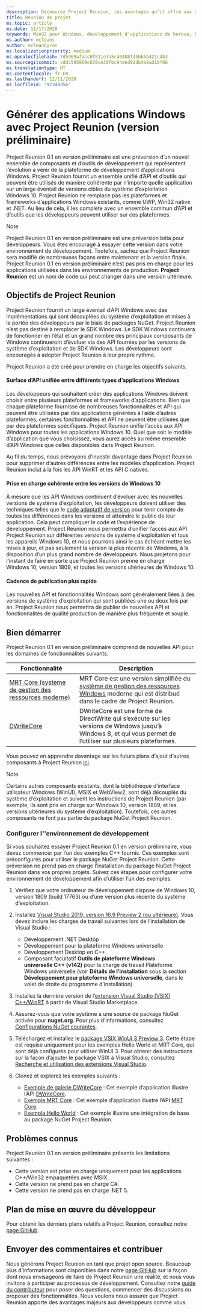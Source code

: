 ```yaml
---
description: Découvrez Project Reunion, les avantages qu’il offre aux développeurs, ce qui est d’ores et déjà prêt pour eux et comment donner leur avis.
title: Réunion de projet
ms.topic: article
ms.date: 11/17/2020
keywords: Win32 pour Windows, développement d’applications de bureau, Project Reunion
ms.author: mcleans
author: mcleanbyron
ms.localizationpriority: medium
ms.openlocfilehash: 7d5969afacc0f811e3a5c40488f45bb5b421c4b3
ms.sourcegitcommit: cddc595969c658ce30fbc94ded92db4a8ad1bf66
ms.translationtype: HT
ms.contentlocale: fr-FR
ms.lasthandoff: 12/11/2020
ms.locfileid: "97349356"
---
```

# <a name="build-windows-apps-with-project-reunion-prerelease"></a>Générer des applications Windows avec Project Reunion (version préliminaire)

Project Reunion 0.1 en version préliminaire est une préversion d’un nouvel ensemble de composants et d’outils de développement qui représentent l’évolution à venir de la plateforme de développement d’applications Windows. Project Reunion fournit un ensemble unifié d’API et d’outils qui peuvent être utilisés de manière cohérente par n’importe quelle application sur un large éventail de versions cibles du système d’exploitation Windows 10. Project Reunion ne remplace pas les plateformes et frameworks d’applications Windows existants, comme UWP, Win32 native et .NET. Au lieu de cela, il les complète avec un ensemble commun d’API et d’outils que les développeurs peuvent utiliser sur ces plateformes.

> [!NOTE]
> Project Reunion 0.1 en version préliminaire est une préversion bêta pour développeurs. Vous êtes encouragé à essayer cette version dans votre environnement de développement. Toutefois, sachez que Project Reunion sera modifié de nombreuses façons entre maintenant et la version finale. Project Reunion 0.1 en version préliminaire n’est pas pris en charge pour les applications utilisées dans les environnements de production. **Project Reunion** est un nom de code qui peut changer dans une version ultérieure.

## <a name="goals-of-project-reunion"></a>Objectifs de Project Reunion

Project Reunion fournit un large éventail d’API Windows avec des implémentations qui sont découplées du système d’exploitation et mises à la portée des développeurs par le biais de packages NuGet. Project Reunion n’est pas destiné à remplacer le SDK Windows. Le SDK Windows continuera de fonctionner en l’état et un grand nombre des principaux composants de Windows continueront d’évoluer via des API fournies par les versions de système d’exploitation et de SDK Windows. Les développeurs sont encouragés à adopter Project Reunion à leur propre rythme.

Project Reunion a été créé pour prendre en charge les objectifs suivants.

#### <a name="unified-api-surface-across-different-types-of-windows-apps"></a>Surface d’API unifiée entre différents types d’applications Windows

Les développeurs qui souhaitent créer des applications Windows doivent choisir entre plusieurs plateformes et frameworks d’applications. Bien que chaque plateforme fournisse de nombreuses fonctionnalités et API qui peuvent être utilisées par des applications générées à l’aide d’autres plateformes, certaines fonctionnalités et API ne peuvent être utilisées que par des plateformes spécifiques. Project Reunion unifie l’accès aux API Windows pour toutes les applications Windows 10. Quel que soit le modèle d’application que vous choisissez, vous aurez accès au même ensemble d’API Windows que celles disponibles dans Project Reunion.

Au fil du temps, nous prévoyons d’investir davantage dans Project Reunion pour supprimer d’autres différences entre les modèles d’application. Project Reunion inclut à la fois les API WinRT et les API C natives.

#### <a name="consistent-support-across-windows-10-versions"></a>Prise en charge cohérente entre les versions de Windows 10

À mesure que les API Windows continuent d’évoluer avec les nouvelles versions de système d’exploitation, les développeurs doivent utiliser des techniques telles que le [code adaptatif de version](/windows/uwp/debug-test-perf/version-adaptive-code) pour tenir compte de toutes les différences dans les versions et atteindre le public de leur application. Cela peut compliquer le code et l’expérience de développement. Project Reunion nous permettra d’unifier l’accès aux API Project Reunion sur différentes versions de système d’exploitation et tous les appareils Windows 10, et nous pourrons ainsi le cas échéant mettre les mises à jour, et pas seulement la version la plus récente de Windows, à la disposition d’un plus grand nombre de développeurs. Nous projetons pour l’instant de faire en sorte que Project Reunion prenne en charge Windows 10, version 1809, et toutes les versions ultérieures de Windows 10.

#### <a name="faster-release-cadence"></a>Cadence de publication plus rapide

Les nouvelles API et fonctionnalités Windows sont généralement liées à des versions de système d’exploitation qui sont publiées une ou deux fois par an. Project Reunion nous permettra de publier de nouvelles API et fonctionnalités de qualité production de manière plus fréquente et souple.

## <a name="get-started"></a>Bien démarrer

Project Reunion 0.1 en version préliminaire comprend de nouvelles API pour les domaines de fonctionnalités suivants.

| Fonctionnalité | Description |
|---------|-------------|
| [MRT Core (système de gestion des ressources moderne)](mrtcore/mrtcore-overview.md) | MRT Core est une version simplifiée du [système de gestion des ressources Windows](/windows/uwp/app-resources/resource-management-system) moderne qui est distribué dans le cadre de Project Reunion. |
| [DWriteCore](dwritecore.md) | DWriteCore est une forme de DirectWrite qui s’exécute sur les versions de Windows jusqu’à Windows 8, et qui vous permet de l’utiliser sur plusieurs plateformes. |

Vous pouvez en apprendre davantage sur les futurs plans d’ajout d’autres composants à Project Reunion [ici](https://github.com/microsoft/ProjectReunion/blob/master/docs/README.md).

> [!NOTE]
> Certains autres composants existants, dont la bibliothèque d’interface utilisateur Windows (WinUI), MSIX et WebView2, sont déjà découplés du système d’exploitation et suivent les instructions de Project Reunion (par exemple, ils sont pris en charge sur Windows 10, version 1809, et les versions ultérieures du système d’exploitation). Toutefois, ces autres composants ne font pas partie du package NuGet Project Reunion.  

### <a name="set-up-your-development-environment"></a>Configurer l''environnement de développement

Si vous souhaitez essayer Project Reunion 0.1 en version préliminaire, vous devez commencer par l’un des exemples C++ fournis. Ces exemples sont préconfigurés pour utiliser le package NuGet Project Reunion. Cette préversion ne prend pas en charge l’installation du package NuGet Project Reunion dans vos propres projets. Suivez ces étapes pour configurer votre environnement de développement afin d’utiliser l’un des exemples.

1. Vérifiez que votre ordinateur de développement dispose de Windows 10, version 1809 (build 17763) ou d’une version plus récente du système d’exploitation.

2. Installez [Visual Studio 2019, version 16.9 Preview 2 (ou ultérieure)](https://visualstudio.microsoft.com/vs/preview/). Vous devez inclure les charges de travail suivantes lors de l’installation de Visual Studio :
    - Développement .NET Desktop
    - Développement pour la plateforme Windows universelle
    - Développement Desktop en C++
    - Composant facultatif **Outils de plateforme Windows universelle C++ (v142)** pour la charge de travail Plateforme Windows universelle (voir **Détails de l’installation** sous la section **Développement pour plateforme Windows universelle**, dans le volet de droite du programme d’installation)

3. Installez la dernière version de l’[extension Visual Studio (VSIX) C++/WinRT](https://marketplace.visualstudio.com/items?itemName=CppWinRTTeam.cppwinrt101804264) à partir de Visual Studio Marketplace.

4. Assurez-vous que votre système a une source de package NuGet activée pour **nuget.org**. Pour plus d’informations, consultez [Configurations NuGet courantes](/nuget/consume-packages/configuring-nuget-behavior).

5. Téléchargez et installez le [package VSIX WinUI 3 Preview 3](https://aka.ms/winui3/preview3-download). Cette étape est requise uniquement pour les exemples Hello World et MRT Core, qui sont déjà configurés pour utiliser WinUI 3. Pour obtenir des instructions sur la façon d’ajouter le package VSIX à Visual Studio, consultez [Recherche et utilisation des extensions Visual Studio](/visualstudio/ide/finding-and-using-visual-studio-extensions#install-without-using-the-manage-extensions-dialog-box).

6. Clonez et explorez les exemples suivants :
    - [Exemple de galerie DWriteCore](https://github.com/microsoft/Project-Reunion-Samples/tree/main/DWriteCore/DWriteCoreGallery) : Cet exemple d’application illustre l’API [DWriteCore](dwritecore.md).
    - [Exemple MRT Core](https://github.com/microsoft/Project-Reunion-Samples/tree/main/MrtCore) : Cet exemple d’application illustre l’API [MRT Core](mrtcore/mrtcore-overview.md).
    - [Exemple Hello World](https://github.com/microsoft/Project-Reunion-Samples/tree/main/HelloWorld/reunioncppdesktopsampleapp) : Cet exemple illustre une intégration de base au package NuGet Project Reunion.

## <a name="known-issues"></a>Problèmes connus

Project Reunion 0.1 en version préliminaire présente les limitations suivantes :

 - Cette version est prise en charge uniquement pour les applications C++/Win32 empaquetées avec MSIX.
 - Cette version ne prend pas en charge C#.
 - Cette version ne prend pas en charge .NET 5.

## <a name="developer-roadmap"></a>Plan de mise en œuvre du développeur

Pour obtenir les derniers plans relatifs à Project Reunion, consultez notre [page GitHub](https://github.com/microsoft/ProjectReunion).

## <a name="give-feedback-and-contribute"></a>Envoyer des commentaires et contribuer

Nous générons Project Reunion en tant que projet open source. Beaucoup plus d’informations sont disponibles dans notre [page GitHub](https://github.com/microsoft/ProjectReunion) sur la façon dont nous envisageons de faire de Project Reunion une réalité, et nous vous invitons à participer au processus de développement. Consultez notre [guide du contributeur](https://github.com/microsoft/ProjectReunion/blob/master/docs/contributor-guide.md) pour poser des questions, commencer des discussions ou proposer des fonctionnalités. Nous voulons nous assurer que Project Reunion apporte des avantages majeurs aux développeurs comme vous.
